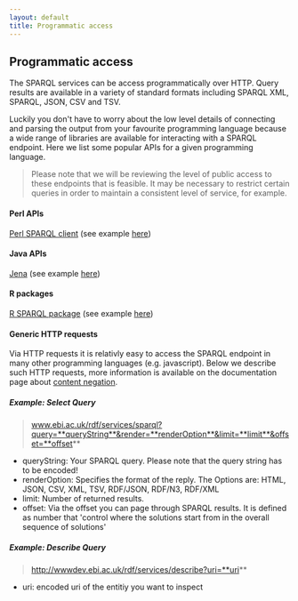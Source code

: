 ```yaml
---
layout: default
title: Programmatic access
---
```

## Programmatic access

The SPARQL services can be access programmatically over HTTP. Query results are available in a variety of standard formats including SPARQL XML, SPARQL, JSON, CSV and TSV.

Luckily you don't have to worry about the low level details of connecting and parsing the output from your favourite programming language because a wide range of libraries are available for interacting with a SPARQL endpoint. Here we list some popular APIs for a given programming language.

>Please note that we will be reviewing the level of public access to these endpoints that is feasible. It may be necessary to restrict certain queries in order to maintain a consistent level of service, for example.

#### Perl APIs

[Perl SPARQL client](https://github.com/swh/Perl-SPARQL-client-library) (see example [here](../static/pearl_example.txt))

#### Java APIs

[Jena](http://jena.apache.org/) (see example [here](../static/jena_example.txt))

#### R packages
[R SPARQL package](https://cran.r-project.org/web/packages/SPARQL/) (see example [here](../static/r_example.txt))

#### Generic HTTP requests
Via HTTP requests it is relativly easy to access the SPARQL endpoint in many other programming languages (e.g. javascript). Below we describe such HTTP requests, more information is available on the documentation page about [content negation](../documentation/contentNegation).

##### Example: Select Query
>www.ebi.ac.uk/rdf/services/sparql?query=**queryString**&render=**renderOption**&limit=**limit**&offset=**offset**

* queryString: Your SPARQL query. Please note that the query string has to be encoded!
* renderOption: Specifies the format of the reply. The Options are: HTML, JSON, CSV, XML, TSV, RDF/JSON, RDF/N3, RDF/XML
* limit: Number of returned results.
* offset: Via the offset you can page through SPARQL results. It is defined as number that 'control where the solutions start from in the overall sequence of solutions'

##### Example: Describe Query
>http://wwwdev.ebi.ac.uk/rdf/services/describe?uri=**uri**

* uri: encoded uri of the entitiy you want to inspect
